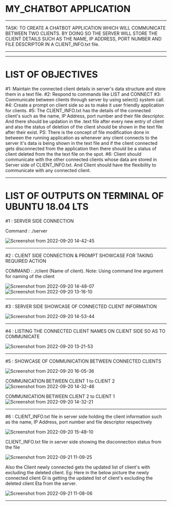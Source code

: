 # **MY_CHATBOT APPLICATION**

********************************************************************************************************************************************************************
 TASK: TO CREATE A CHATBOT APPLICATION WHICH WILL COMMUNICATE BETWEEN TWO CLIENTS. BY DOING SO THE SERVER WILL STORE THE CLIENT DETAILS SUCH AS THE NAME, IP ADDRESS, PORT NUMBER AND FILE DESCRIPTOR IN A CLIENT_INFO.txt file.
********************************************************************************************************************************************************************

--------------------------------------------------------------------------------------------------------------------------------------------------------------------
# **LIST OF OBJECTIVES**

#1:  Maintain the connected client details in server's data structure and store them in a text file.
#2:  Respond to commands like LIST and CONNECT 
#3:  Communicate between clients through server by using select() system call.
#4:  Create a prompt on client side so as to make it user friendly application for clients.
#5:  The CLIENT_INFO.txt has the details of the connected client's such as the name, IP Address, port number and their file descriptor. And there should be updation 
     in the .text file after every new entry of client and also the status of deletion of the client should be shown in the text file after their exist.
     PS: There is the concept of file modification done in between the running application as whenever any client connects to the server it's data is being shown in          the text file and if the client connected gets disconnected from the application then there should be a status of client deleted from the the text file on          the spot.
#6:  Client should communicate with the other connected clients whose data are stored in Server side of CLIENT_INFO.txt. And Client should have the                      flexibility to communicate with any connected client.

 


--------------------------------------------------------------------------------------------------------------------------------------------------------------------
# **LIST OF OUTPUTS ON TERMINAL OF UBUNTU 18.04 LTS**

#1 : SERVER SIDE CONNECTION

Command : ./server

![Screenshot from 2022-09-20 14-42-45](https://user-images.githubusercontent.com/98145598/191218666-da7662c4-77aa-45c7-9653-6c12ed78e8d6.png)

--------------------------------------------------------------------------------------------------------------------------------------------------------------------
#2 : CLIENT SIDE CONNECTION & PROMPT SHOWCASE FOR TAKING REQUIRED ACTION

COMMAND : ./client (Name of client).
        Note: Using command line argument for naming of the client

![Screenshot from 2022-09-20 14-48-07](https://user-images.githubusercontent.com/98145598/191219978-2ab313c6-65aa-4765-8469-a1ccd4cf6053.png)
![Screenshot from 2022-09-20 13-16-10](https://user-images.githubusercontent.com/98145598/191220072-8a5f550d-7bb0-4e4c-b014-ef7cb7233335.png)

--------------------------------------------------------------------------------------------------------------------------------------------------------------------
#3 : SERVER SIDE SHOWCASE OF CONNECTED CLIENT INFORMATION

![Screenshot from 2022-09-20 14-53-44](https://user-images.githubusercontent.com/98145598/191221278-d823ac5e-aec9-4c7a-a91d-84bda89ee83c.png)

--------------------------------------------------------------------------------------------------------------------------------------------------------------------
#4 : LISTING THE CONNECTED CLIENT NAMES ON CLIENT SIDE SO AS TO COMMUNICATE

![Screenshot from 2022-09-20 13-21-53](https://user-images.githubusercontent.com/98145598/191231852-58039b04-df42-466f-bdd7-5d4fdc9bd68c.png)

--------------------------------------------------------------------------------------------------------------------------------------------------------------------
#5 : SHOWCASE OF COMMUNICATION BETWEEN CONNECTED CLIENTS

![Screenshot from 2022-09-20 16-05-36](https://user-images.githubusercontent.com/98145598/191236959-418fef22-614d-4843-a226-a16f1658b651.png)

COMMUNICATION BETWEEN CLIENT 1 to CLIENT 2
![Screenshot from 2022-09-20 14-32-46](https://user-images.githubusercontent.com/98145598/191237159-12c18ff9-b084-4413-b950-9af8c568c56d.png)
     
COMMUNICATION BETWEEN CLIENT 2 to CLIENT 1
![Screenshot from 2022-09-20 14-32-21](https://user-images.githubusercontent.com/98145598/191237243-540468fa-a3ff-4de0-ac89-9a757c1b4d7e.png)

--------------------------------------------------------------------------------------------------------------------------------------------------------------------
#6 : CLIENT_INFO.txt file in server side holding the client information such as the name, IP Address, port number and file descriptor respectively

![Screenshot from 2022-09-20 15-48-10](https://user-images.githubusercontent.com/98145598/191233394-43586353-2014-44aa-9c30-10a35fd42811.png)

CLIENT_INFO.txt file in server side showing the disconnection status from the file

![Screenshot from 2022-09-21 11-09-25](https://user-images.githubusercontent.com/98145598/191427120-1c62c4e8-4ca3-4bdb-b76f-decc37433c03.png)
 
Also the Client newly connected gets the updated list of client's with excluding the deleted client. Eg: Here in the below picture the newly connected client GI is getting the updated list of client's excluding the deleted client Eta from the server.

![Screenshot from 2022-09-21 11-08-06](https://user-images.githubusercontent.com/98145598/191427651-1ee4b45d-b4cb-42ea-b2f8-9adba1eb1a25.png)

--------------------------------------------------------------------------------------------------------------------------------------------------------------------

















